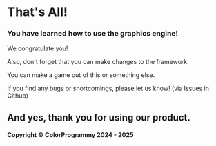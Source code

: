 # That's All!

### You have learned how to use the graphics engine!

We congratulate you!

Also, don't forget that you can make changes to the framework.

You can make a game out of this or something else.

If you find any bugs or shortcomings, please let us know! (via Issues in Github)

## And yes, thank you for using our product.

#### Copyright © ColorProgrammy 2024 - 2025
